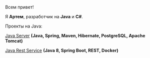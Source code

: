 Всем привет!

Я <b>Артем</b>, разработчик на <b>Java</b> и <b>C#</b>.

Проекты на Java:

<a href="https://github.com/Artem1524/Java_Server">Java Server</a> <b>(Java, Spring, Maven, Hibernate, PostgreSQL, Apache Tomcat)</b>

<a href="https://github.com/Artem1524/Java_Rest_Service">Java Rest Service</a> <b>(Java 8, Spring Boot, REST, Docker)</b>
